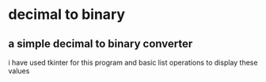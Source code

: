 # decimal to binary

## a simple decimal to binary converter

i have used tkinter for this program and basic list operations to display these values
